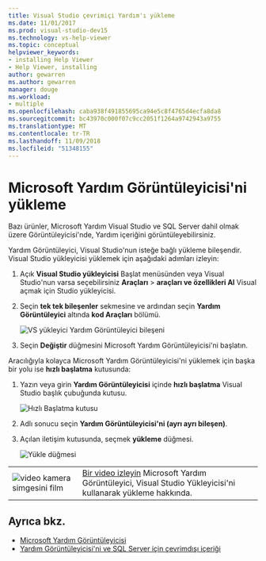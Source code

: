 ```yaml
---
title: Visual Studio çevrimiçi Yardım'ı yükleme
ms.date: 11/01/2017
ms.prod: visual-studio-dev15
ms.technology: vs-help-viewer
ms.topic: conceptual
helpviewer_keywords:
- installing Help Viewer
- Help Viewer, installing
author: gewarren
ms.author: gewarren
manager: douge
ms.workload:
- multiple
ms.openlocfilehash: caba938f491855695ca94e5c8f4765d4ecfa8da8
ms.sourcegitcommit: bc43970c000f07c9cc2051f1264a9742943a9755
ms.translationtype: MT
ms.contentlocale: tr-TR
ms.lasthandoff: 11/09/2018
ms.locfileid: "51348155"
---
```

# <a name="microsoft-help-viewer-installation"></a>Microsoft Yardım Görüntüleyicisi'ni yükleme

Bazı ürünler, Microsoft Yardım Visual Studio ve SQL Server dahil olmak üzere Görüntüleyicisi'nde, Yardım içeriğini görüntüleyebilirsiniz.

Yardım Görüntüleyici, Visual Studio'nun isteğe bağlı yükleme bileşendir. Visual Studio yükleyicisi yüklemek için aşağıdaki adımları izleyin:

1. Açık **Visual Studio yükleyicisi** Başlat menüsünden veya Visual Studio'nun varsa seçebilirsiniz **Araçları** > **araçları ve özellikleri Al** Visual açmak için Studio yükleyicisi.

1. Seçin **tek tek bileşenler** sekmesine ve ardından seçin **Yardım Görüntüleyici** altında **kod Araçları** bölümü.

   ![VS yükleyici Yardım Görüntüleyici bileşeni](media/help_viewer_vs_installer.png)

1. Seçin **Değiştir** düğmesini Microsoft Yardım Görüntüleyicisi'ni başlatın.

Aracılığıyla kolayca Microsoft Yardım Görüntüleyicisi'ni yüklemek için başka bir yolu ise **hızlı başlatma** kutusunda:

1. Yazın veya girin **Yardım Görüntüleyicisi** içinde **hızlı başlatma** Visual Studio başlık çubuğunda kutusu.

   ![Hızlı Başlatma kutusu](media/help_viewer_quick_launch.png)

1. Adlı sonucu seçin **Yardım Görüntüleyicisi'ni (ayrı ayrı bileşen)**.

1. Açılan iletişim kutusunda, seçmek **yükleme** düğmesi.

   ![Yükle düğmesi](media/help_viewer_install.png)

| | |
|---------|---------|
| ![video kamera simgesini film](../install/media/video-icon.png) | [Bir video izleyin](https://mva.microsoft.com/en-us/training-courses/getting-started-with-visual-studio-2017-17798?l=ZMfaVID6D_7411787171) Microsoft Yardım Görüntüleyici, Visual Studio Yükleyicisi'ni kullanarak yükleme hakkında. |

## <a name="see-also"></a>Ayrıca bkz.

- [Microsoft Yardım Görüntüleyicisi](../ide/microsoft-help-viewer.md)
- [Yardım Görüntüleyicisi'ni ve SQL Server için çevrimdışı içeriği](/sql/sql-server/sql-server-help-installation)